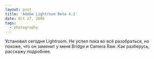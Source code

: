 ```yaml
---
layout: post
title: 'Adobe Lightroom Beta 4.1'
date: Oct 27, 2006
tags:
  - photography
---
```


Установил сегодня Lightroom. Не успел пока во всё разобраться, но похоже, что он заменит у меня Bridge и Camera Raw. Как разберусь, расскажу подробнее.
